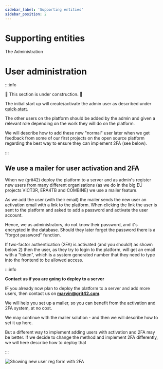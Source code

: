 ```yaml
---
sidebar_label: 'Supporting entities'
sidebar_position: 2
---
```


# Supporting entities

The Administration

# User administration

:::info

🚧 This section is under construction. 🚧

The initial start up will create/activate the admin user as described under [quick-start](../../getting-started/quick-start.md).

The other users on the platform should be added by the admin and given a relevant role depending on the work they will do on the platform.

We will describe how to add these new "normal" user later when we get feedback from some of our first projects on the open source platform regarding the best way to ensure they can implement 2FA (see below).

:::

## We use a mailer for user activation and 2FA

When we (grit42) deploy the platform to a server and as admin's register new users from many different organisations (as we do in the big EU projects VICT3R, ERA4TB and COMBINE) we use a mailer feature.

As we add the user (with their email) the mailer sends the new user an activation email with a link to the platform. When clicking the link the user is sent to the platform and asked to add a password and activate the user account.

Hence, we as administrators, do not know their password, and it's encrypted in the database. Should they later forget the password there is a "forgot password" function.

If two-factor authentication (2FA) is activated (and you should!) as shown below 2) then the user, as they try to login to the platform, will get an email with a "token", which is a system generated number that they need to type into the frontend to be allowed access.


:::info

**Contact us if you are going to deploy to a server**

IF you already now plan to deploy the platform to a server and add more users, then contact us on **marvin@grit42.com**.

We will help you set up a mailer, so you can benefit from the activation and 2FA system, at no cost.

We may continue with the mailer solution - and then we will describe how to set it up here.

But a different way to implement adding users with activation and 2FA may be better. If we decide to change the method and implement 2FA differently, we will here describe how to deploy that

:::

![Showing new user reg form with 2FA](../assets/user_reg_new.png)







